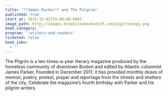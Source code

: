```yaml
---
title: '**James Parker** and The Pilgrim'
published: true
start_at: 2015-12-01T19:00:00.000Z
image_path: http://images.brooklinebooksmith.com/piglrimcopy.png
book_category: ''
program: '-writers-and-readers'
ticketed: false
book_isbn:
  - ''
---
```


The Pilgrim is a ten-times-a-year literary magazine produced by the homeless community of downtown Boston and edited by Atlantic columnist James Parker. Founded in December 2011, it has provided monthly doses of memoir, poetry, protest, prayer and reportage from the streets and shelters of the city. Celebrate the magazine’s fourth birthday with Parker and his pilgrim writers.